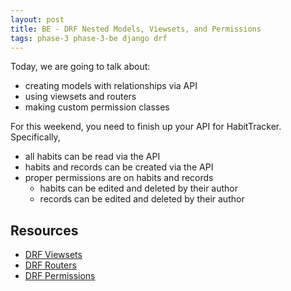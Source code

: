 ```yaml
---
layout: post
title: BE - DRF Nested Models, Viewsets, and Permissions
tags: phase-3 phase-3-be django drf
---
```


Today, we are going to talk about:

- creating models with relationships via API
- using viewsets and routers
- making custom permission classes

For this weekend, you need to finish up your API for HabitTracker. Specifically,

- all habits can be read via the API
- habits and records can be created via the API
- proper permissions are on habits and records
  - habits can be edited and deleted by their author
  - records can be edited and deleted by their author

## Resources

- [DRF Viewsets](https://www.django-rest-framework.org/api-guide/viewsets/)
- [DRF Routers](https://www.django-rest-framework.org/api-guide/routers/)
- [DRF Permissions](https://www.django-rest-framework.org/api-guide/permissions/#permissions)
